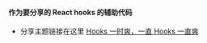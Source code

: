 #### 作为要分享的 React hooks 的辅助代码

- 分享主题链接在这里 [Hooks 一时爽，一直 Hooks 一直爽](https://www.yuque.com/docs/share/8e175dd9-2b6a-454f-9abd-3bf5fd9f3087)
